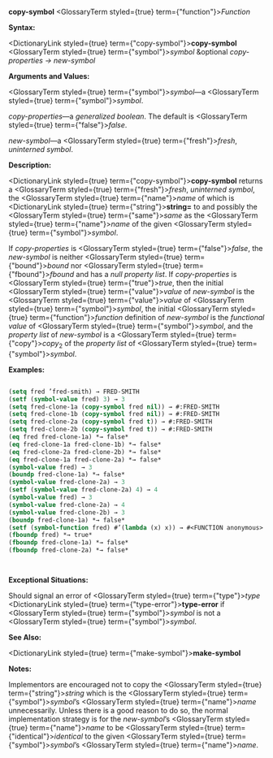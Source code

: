 **copy-symbol** <GlossaryTerm styled={true} term={"function"}><i>Function</i></GlossaryTerm> 



**Syntax:** 



<DictionaryLink styled={true} term={"copy-symbol"}><b>copy-symbol</b></DictionaryLink> <GlossaryTerm styled={true} term={"symbol"}><i>symbol</i></GlossaryTerm> &amp;optional *copy-properties → new-symbol* 



**Arguments and Values:** 



<GlossaryTerm styled={true} term={"symbol"}><i>symbol</i></GlossaryTerm>—a <GlossaryTerm styled={true} term={"symbol"}><i>symbol</i></GlossaryTerm>. 



*copy-properties*—a *generalized boolean*. The default is <GlossaryTerm styled={true} term={"false"}><i>false</i></GlossaryTerm>. 



*new-symbol*—a <GlossaryTerm styled={true} term={"fresh"}><i>fresh</i></GlossaryTerm>, *uninterned symbol*. 



**Description:** 



<DictionaryLink styled={true} term={"copy-symbol"}><b>copy-symbol</b></DictionaryLink> returns a <GlossaryTerm styled={true} term={"fresh"}><i>fresh</i></GlossaryTerm>, *uninterned symbol*, the <GlossaryTerm styled={true} term={"name"}><i>name</i></GlossaryTerm> of which is <DictionaryLink styled={true} term={"string"}><b>string=</b></DictionaryLink> to and possibly the <GlossaryTerm styled={true} term={"same"}><i>same</i></GlossaryTerm> as the <GlossaryTerm styled={true} term={"name"}><i>name</i></GlossaryTerm> of the given <GlossaryTerm styled={true} term={"symbol"}><i>symbol</i></GlossaryTerm>. 



If *copy-properties* is <GlossaryTerm styled={true} term={"false"}><i>false</i></GlossaryTerm>, the *new-symbol* is neither <GlossaryTerm styled={true} term={"bound"}><i>bound</i></GlossaryTerm> nor <GlossaryTerm styled={true} term={"fbound"}><i>fbound</i></GlossaryTerm> and has a *null property list*. If *copy-properties* is <GlossaryTerm styled={true} term={"true"}><i>true</i></GlossaryTerm>, then the initial <GlossaryTerm styled={true} term={"value"}><i>value</i></GlossaryTerm> of *new-symbol* is the <GlossaryTerm styled={true} term={"value"}><i>value</i></GlossaryTerm> of <GlossaryTerm styled={true} term={"symbol"}><i>symbol</i></GlossaryTerm>, the initial <GlossaryTerm styled={true} term={"function"}><i>function</i></GlossaryTerm> definition of *new-symbol* is the *functional value* of <GlossaryTerm styled={true} term={"symbol"}><i>symbol</i></GlossaryTerm>, and the *property list* of *new-symbol* is a <GlossaryTerm styled={true} term={"copy"}><i>copy</i></GlossaryTerm><sub>2</sub> of the *property list* of <GlossaryTerm styled={true} term={"symbol"}><i>symbol</i></GlossaryTerm>. 



**Examples:**
```lisp

(setq fred ’fred-smith) → FRED-SMITH 
(setf (symbol-value fred) 3) → 3 
(setq fred-clone-1a (copy-symbol fred nil)) → #:FRED-SMITH 
(setq fred-clone-1b (copy-symbol fred nil)) → #:FRED-SMITH 
(setq fred-clone-2a (copy-symbol fred t)) → #:FRED-SMITH 
(setq fred-clone-2b (copy-symbol fred t)) → #:FRED-SMITH 
(eq fred fred-clone-1a) *→ false* 
(eq fred-clone-1a fred-clone-1b) *→ false* 
(eq fred-clone-2a fred-clone-2b) *→ false* 
(eq fred-clone-1a fred-clone-2a) *→ false* 
(symbol-value fred) → 3 
(boundp fred-clone-1a) *→ false* 
(symbol-value fred-clone-2a) → 3 
(setf (symbol-value fred-clone-2a) 4) → 4 
(symbol-value fred) → 3 
(symbol-value fred-clone-2a) → 4 
(symbol-value fred-clone-2b) → 3 
(boundp fred-clone-1a) *→ false* 
(setf (symbol-function fred) #’(lambda (x) x)) → #<FUNCTION anonymous> 
(fboundp fred) *→ true* 
(fboundp fred-clone-1a) *→ false* 
(fboundp fred-clone-2a) *→ false* 




```
**Exceptional Situations:** 



Should signal an error of <GlossaryTerm styled={true} term={"type"}><i>type</i></GlossaryTerm> <DictionaryLink styled={true} term={"type-error"}><b>type-error</b></DictionaryLink> if <GlossaryTerm styled={true} term={"symbol"}><i>symbol</i></GlossaryTerm> is not a <GlossaryTerm styled={true} term={"symbol"}><i>symbol</i></GlossaryTerm>. 



**See Also:** 



<DictionaryLink styled={true} term={"make-symbol"}><b>make-symbol</b></DictionaryLink> 



**Notes:** 



Implementors are encouraged not to copy the <GlossaryTerm styled={true} term={"string"}><i>string</i></GlossaryTerm> which is the <GlossaryTerm styled={true} term={"symbol"}><i>symbol</i></GlossaryTerm>’s <GlossaryTerm styled={true} term={"name"}><i>name</i></GlossaryTerm> unnecessarily. Unless there is a good reason to do so, the normal implementation strategy is for the *new-symbol*’s <GlossaryTerm styled={true} term={"name"}><i>name</i></GlossaryTerm> to be <GlossaryTerm styled={true} term={"identical"}><i>identical</i></GlossaryTerm> to the given <GlossaryTerm styled={true} term={"symbol"}><i>symbol</i></GlossaryTerm>’s <GlossaryTerm styled={true} term={"name"}><i>name</i></GlossaryTerm>. 




